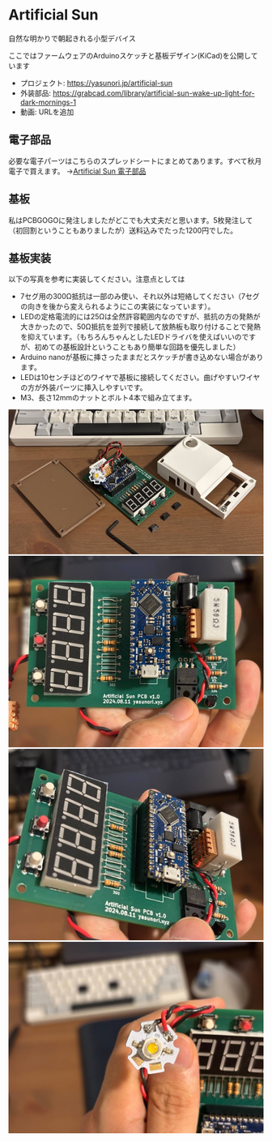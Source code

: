 # Artificial Sun
自然な明かりで朝起きれる小型デバイス

ここではファームウェアのArduinoスケッチと基板デザイン(KiCad)を公開しています
- プロジェクト: https://yasunori.jp/artificial-sun
- 外装部品: https://grabcad.com/library/artificial-sun-wake-up-light-for-dark-mornings-1
- 動画: URLを追加

## 電子部品
必要な電子パーツはこちらのスプレッドシートにまとめてあります。すべて秋月電子で買えます。
 →[Artificial Sun 電子部品](https://docs.google.com/spreadsheets/d/1AGpVGOaxi01ax8kF4fcREE8NY4uzkjkZFQBg4IJ91os/edit?usp=sharing)

## 基板
私はPCBGOGOに発注しましたがどこでも大丈夫だと思います。5枚発注して（初回割ということもありましたが）送料込みでたった1200円でした。

## 基板実装
以下の写真を参考に実装してください。注意点としては
- 7セグ用の300Ω抵抗は一部のみ使い、それ以外は短絡してください（7セグの向きを後から変えられるようにこの実装になっています）。
- LEDの定格電流的には25Ωは全然許容範囲内なのですが、抵抗の方の発熱が大きかったので、50Ω抵抗を並列で接続して放熱板も取り付けることで発熱を抑えています。（もちろんちゃんとしたLEDドライバを使えばいいのですが、初めての基板設計ということもあり簡単な回路を優先しました）
- Arduino nanoが基板に挿さったままだとスケッチが書き込めない場合があります。
- LEDは10センチほどのワイヤで基板に接続してください。曲げやすいワイヤの方が外装パーツに挿入しやすいです。
- M3、長さ12mmのナットとボルト4本で組み立てます。

![](/photos/all.jpg)
![](/photos/board_1.jpg)
![](/photos/board_2.jpg)
![](/photos/LED.jpg)
